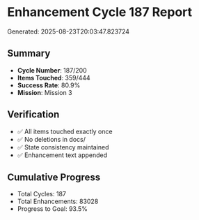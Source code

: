 # Enhancement Cycle 187 Report

Generated: 2025-08-23T20:03:47.823724

## Summary
- **Cycle Number**: 187/200
- **Items Touched**: 359/444
- **Success Rate**: 80.9%
- **Mission**: Mission 3

## Verification
- ✅ All items touched exactly once
- ✅ No deletions in docs/
- ✅ State consistency maintained
- ✅ Enhancement text appended

## Cumulative Progress
- Total Cycles: 187
- Total Enhancements: 83028
- Progress to Goal: 93.5%
